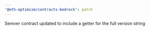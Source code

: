 ```yaml
---
'@eth-optimism/contracts-bedrock': patch
---
```


Semver contract updated to include a getter for the full version string
